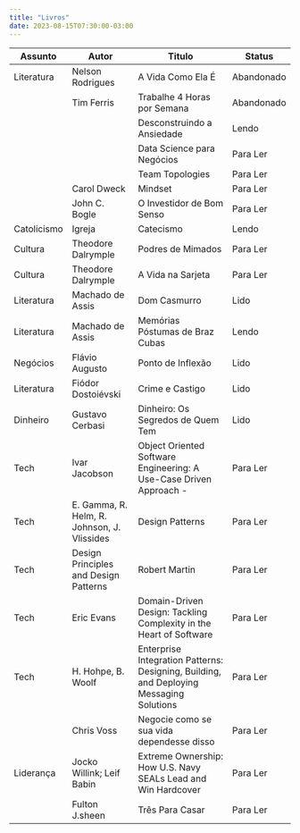 ```yaml
---
title: "Livros"
date: 2023-08-15T07:30:00-03:00
---
```


| Assunto     | Autor                                       | Titulo                                                                                  | Status     |
| ----------- | ------------------------------------------- | --------------------------------------------------------------------------------------- | ---------- |
| Literatura  | Nelson Rodrigues                            | A Vida Como Ela É                                                                       | Abandonado |
|             | Tim Ferris                                  | Trabalhe 4 Horas por Semana                                                             | Abandonado |
|             |                                             | Desconstruindo a Ansiedade                                                              | Lendo      |
|             |                                             | Data Science para Negócios                                                              | Para Ler   |
|             |                                             | Team Topologies                                                                         | Para Ler   |
|             | Carol Dweck                                 | Mindset                                                                                 | Para Ler   |
|             | John C. Bogle                               | O Investidor de Bom Senso                                                               | Para Ler   |
| Catolicismo | Igreja                                      | Catecismo                                                                               | Lendo      |
| Cultura     | Theodore Dalrymple                          | Podres de Mimados                                                                       | Para Ler   |
| Cultura     | Theodore Dalrymple                          | A Vida na Sarjeta                                                                       | Para Ler   |
| Literatura  | Machado de Assis                            | Dom Casmurro                                                                            | Lido       |
| Literatura  | Machado de Assis                            | Memórias Póstumas de Braz Cubas                                                         | Lendo      |
| Negócios    | Flávio Augusto                              | Ponto de Inflexão                                                                       | Lido       |
| Literatura  | Fiódor Dostoiévski                          | Crime e Castigo                                                                         | Lido       |
| Dinheiro    | Gustavo Cerbasi                             | Dinheiro: Os Segredos de Quem Tem                                                       | Lido       |
| Tech        | Ivar Jacobson                               | Object Oriented Software Engineering: A Use-Case Driven Approach -                      | Para Ler   |
| Tech        | E. Gamma, R. Helm, R. Johnson, J. Vlissides | Design Patterns                                                                         | Para Ler   |
| Tech        | Design Principles and Design Patterns       | Robert Martin                                                                           | Para Ler   |
| Tech        | Eric Evans                                  | Domain-Driven Design: Tackling Complexity in the Heart of Software                      | Para Ler   |
| Tech        | H. Hohpe, B. Woolf                          | Enterprise Integration Patterns: Designing, Building, and Deploying Messaging Solutions | Para Ler   |
|             | Chris Voss                                  | Negocie como se sua vida dependesse disso                                               | Para Ler   |
| Liderança   | Jocko Willink; Leif Babin                   | Extreme Ownership: How U.S. Navy SEALs Lead and Win Hardcover                           | Para Ler   |
|             | Fulton J.sheen                              | Três Para Casar                                                                         | Para Ler   | 
